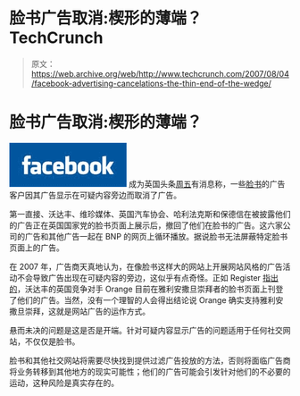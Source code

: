 # 脸书广告取消:楔形的薄端？TechCrunch

> 原文：<https://web.archive.org/web/http://www.techcrunch.com/2007/08/04/facebook-advertising-cancelations-the-thin-end-of-the-wedge/>

# 脸书广告取消:楔形的薄端？

[![](img/e36763491c4f24ae925aacd503c46f77.png)](https://web.archive.org/web/20220926101900/http://facebook.com/) 成为英国头条[周五](https://web.archive.org/web/20220926101900/http://news.bbc.co.uk/1/hi/uk_politics/6929161.stm)有消息称，一些[脸书](https://web.archive.org/web/20220926101900/http://crunchbase.com/company/facebook)的广告客户因其广告显示在可疑内容旁边而取消了广告。

第一直接、沃达丰、维珍媒体、英国汽车协会、哈利法克斯和保德信在被披露他们的广告正在英国国家党的脸书页面上展示后，撤回了他们在脸书的广告。这六家公司的广告和其他广告一起在 BNP 的网页上循环播放。据说脸书无法屏蔽特定脸书页面上的广告。

在 2007 年，广告商天真地认为，在像脸书这样大的网站上开展网站风格的广告活动不会导致广告出现在可疑内容的旁边，这似乎有点奇怪。正如 Register [指出的](https://web.archive.org/web/20220926101900/http://www.theregister.co.uk/2007/08/03/vodaphone_facebook_bnp/)，沃达丰的英国竞争对手 Orange 目前在雅利安撒旦崇拜者的脸书页面上刊登了他们的广告。当然，没有一个理智的人会得出结论说 Orange 确实支持雅利安撒旦崇拜，这就是网站广告的运作方式。

悬而未决的问题是这是否是开端。针对可疑内容显示广告的问题适用于任何社交网站，不仅仅是脸书。

脸书和其他社交网站将需要尽快找到提供过滤广告投放的方法，否则将面临广告商将业务转移到其他地方的现实可能性；他们的广告可能会引发针对他们的不必要的运动，这种风险是真实存在的。